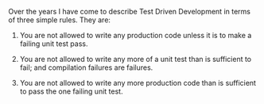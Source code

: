 Over the years I have come to describe Test Driven Development in terms of three simple rules. They are:


1) You are not allowed to write any production code unless it is to make a failing unit test pass.

2) You are not allowed to write any more of a unit test than is sufficient to fail; and compilation failures are failures.

3) You are not allowed to write any more production code than is sufficient to pass the one failing unit test.

